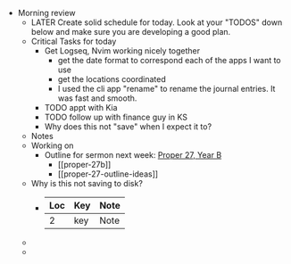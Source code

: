 - Morning review
	- LATER Create solid schedule for today.  Look at your "TODOS" down below and make sure you are developing a good plan.
	- Critical Tasks for today
		- Get Logseq, Nvim working nicely together
			- get the date format to correspond each of the apps I want to use
			- get the locations coordinated
			- I used the cli app "rename" to rename the journal entries. It was fast and smooth.
		- TODO appt with Kia
		- TODO follow up with finance guy in KS
		- Why does this not "save" when I expect it to?
	- Notes
	- Working on
		- Outline for sermon next week: [Proper 27, Year B](https://www.lectionarypage.net/YearB_RCL/Pentecost/BProp27_RCL.html)
			- [[proper-27b]]
			- [[proper-27-outline-ideas]]
	- Why is this not saving to disk?
		- |Loc | Key | Note|
		  |--|--|--|
		  |2|key| Note|
	-
	-